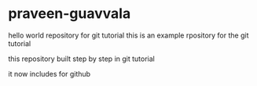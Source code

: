 # praveen-guavvala
hello world repository for git tutorial
this is an example rpository for the git tutorial

this repository built step by step in git tutorial

it now includes for github
